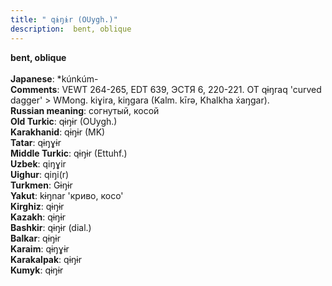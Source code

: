 ```yaml
---
title: " qɨŋɨr (OUygh.)"
description:  bent, oblique
---
```

<strong> bent, oblique</strong><br><br>
<strong>Japanese</strong>:  *kúnkúm-<br>
<strong>Comments</strong>:  VEWT 264-265, EDT 639, ЭСТЯ 6, 220-221. OT qɨŋraq 'curved dagger' > WMong. kiɣira, kiŋgara (Kalm. kīrǝ, Khalkha x́aŋgar).<br>
<strong>Russian meaning</strong>:  согнутый, косой<br>
<strong>Old Turkic</strong>:  qɨŋɨr (OUygh.)<br>
<strong>Karakhanid</strong>:  qɨŋɨr (MK)<br>
<strong>Tatar</strong>:  qɨŋɣɨr<br>
<strong>Middle Turkic</strong>:  qɨŋɨr (Ettuhf.)<br>
<strong>Uzbek</strong>:  qiŋɣir<br>
<strong>Uighur</strong>:  qiŋi(r)<br>
<strong>Turkmen</strong>:  Gɨŋɨr<br>
<strong>Yakut</strong>:  kɨŋnar 'криво, косо'<br>
<strong>Kirghiz</strong>:  qɨŋɨr<br>
<strong>Kazakh</strong>:  qɨŋɨr<br>
<strong>Bashkir</strong>:  qɨŋɨr (dial.)<br>
<strong>Balkar</strong>:  qɨŋɨr<br>
<strong>Karaim</strong>:  qɨŋɣɨr<br>
<strong>Karakalpak</strong>:  qɨŋɨr<br>
<strong>Kumyk</strong>:  qɨŋɨr<br>


